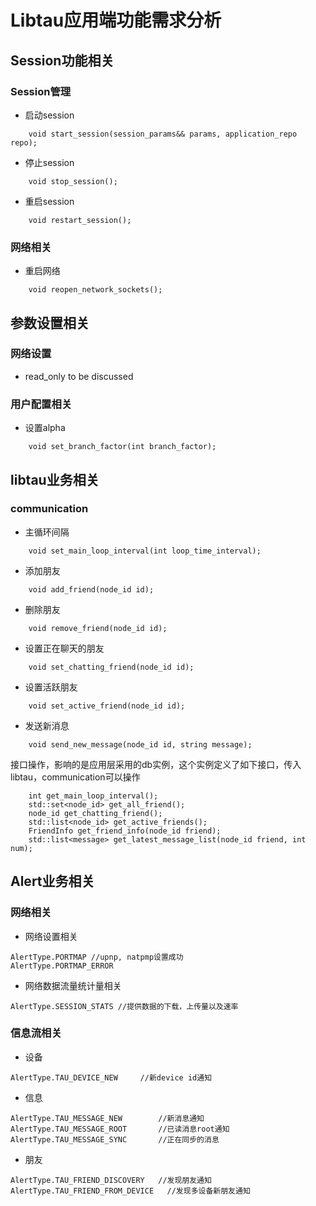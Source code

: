 # Libtau应用端功能需求分析

## Session功能相关

### Session管理

- 启动session
```
	void start_session(session_params&& params, application_repo repo);
```
- 停止session
```
	void stop_session();
```
- 重启session
```
	void restart_session();
```

### 网络相关
- 重启网络
```
	void reopen_network_sockets();
```

## 参数设置相关
### 网络设置
- read_only to be discussed
### 用户配置相关
- 设置alpha
```
	void set_branch_factor(int branch_factor);
```

## libtau业务相关
### communication
- 主循环间隔
```
	void set_main_loop_interval(int loop_time_interval);
```
- 添加朋友
```
	void add_friend(node_id id);
```
- 删除朋友
```
	void remove_friend(node_id id);
```
- 设置正在聊天的朋友
```
	void set_chatting_friend(node_id id);
```
- 设置活跃朋友
```
	void set_active_friend(node_id id);
```
- 发送新消息
```
	void send_new_message(node_id id, string message);
```

接口操作，影响的是应用层采用的db实例，这个实例定义了如下接口，传入libtau，communication可以操作
```
	int get_main_loop_interval();
    std::set<node_id> get_all_friend();
    node_id get_chatting_friend();
    std::list<node_id> get_active_friends();
    FriendInfo get_friend_info(node_id friend);
    std::list<message> get_latest_message_list(node_id friend, int num);
```
## Alert业务相关
### 网络相关
- 网络设置相关
```
AlertType.PORTMAP //upnp, natpmp设置成功
AlertType.PORTMAP_ERROR
```
- 网络数据流量统计量相关
```
AlertType.SESSION_STATS //提供数据的下载，上传量以及速率
```

### 信息流相关
- 设备
```
AlertType.TAU_DEVICE_NEW     //新device id通知
```
- 信息
```
AlertType.TAU_MESSAGE_NEW        //新消息通知
AlertType.TAU_MESSAGE_ROOT       //已读消息root通知
AlertType.TAU_MESSAGE_SYNC       //正在同步的消息
```
- 朋友
```
AlertType.TAU_FRIEND_DISCOVERY   //发现朋友通知
AlertType.TAU_FRIEND_FROM_DEVICE   //发现多设备新朋友通知
```